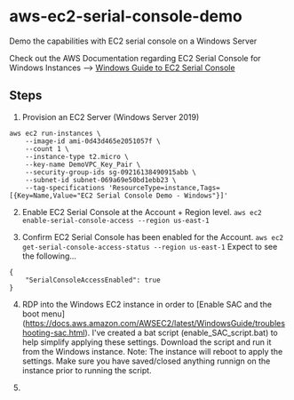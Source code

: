 # aws-ec2-serial-console-demo
Demo the capabilities with EC2 serial console on a Windows Server

Check out the AWS Documentation regarding EC2 Serial Console for Windows Instances --> [Windows Guide to EC2 Serial Console](https://docs.aws.amazon.com/AWSEC2/latest/WindowsGuide/ec2-serial-console.html)

## Steps
1. Provision an EC2 Server (Windows Server 2019)
```
aws ec2 run-instances \
    --image-id ami-0d43d465e2051057f \
    --count 1 \
    --instance-type t2.micro \
    --key-name DemoVPC_Key_Pair \
    --security-group-ids sg-09216138490915abb \
    --subnet-id subnet-069a69e50bd1ebb23 \
    --tag-specifications 'ResourceType=instance,Tags=[{Key=Name,Value="EC2 Serial Console Demo - Windows"}]'
```

2. Enable EC2 Serial Console at the Account + Region level.
`aws ec2 enable-serial-console-access --region us-east-1`

3. Confirm EC2 Serial Console has been enabled for the Account.
`aws ec2 get-serial-console-access-status --region us-east-1`
Expect to see the following...
```
{
    "SerialConsoleAccessEnabled": true
}
```

4. RDP into the Windows EC2 instance in order to [Enable SAC and the boot menu] (https://docs.aws.amazon.com/AWSEC2/latest/WindowsGuide/troubleshooting-sac.html).  I've created a bat script (enable_SAC_script.bat) to help simplify applying these settings.  Download the script and run it from the Windows instance.  Note: The instance will reboot to apply the settings.  Make sure you have saved/closed anything runnign on the instance prior to running the script.

5.

